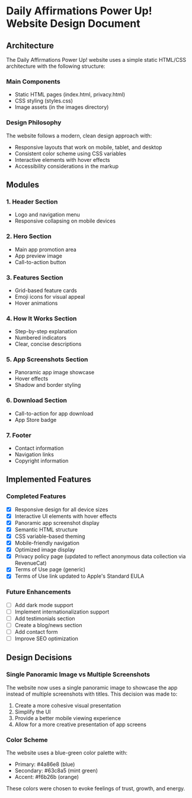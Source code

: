 # Daily Affirmations Power Up! Website Design Document

## Architecture

The Daily Affirmations Power Up! website uses a simple static HTML/CSS architecture with the following structure:

### Main Components
- Static HTML pages (index.html, privacy.html)
- CSS styling (styles.css)
- Image assets (in the images directory)

### Design Philosophy
The website follows a modern, clean design approach with:
- Responsive layouts that work on mobile, tablet, and desktop
- Consistent color scheme using CSS variables
- Interactive elements with hover effects
- Accessibility considerations in the markup

## Modules

### 1. Header Section
- Logo and navigation menu
- Responsive collapsing on mobile devices

### 2. Hero Section
- Main app promotion area
- App preview image
- Call-to-action button

### 3. Features Section
- Grid-based feature cards
- Emoji icons for visual appeal
- Hover animations

### 4. How It Works Section
- Step-by-step explanation
- Numbered indicators
- Clear, concise descriptions

### 5. App Screenshots Section
- Panoramic app image showcase
- Hover effects
- Shadow and border styling

### 6. Download Section
- Call-to-action for app download
- App Store badge

### 7. Footer
- Contact information
- Navigation links
- Copyright information

## Implemented Features

### Completed Features
- [x] Responsive design for all device sizes
- [x] Interactive UI elements with hover effects
- [x] Panoramic app screenshot display
- [x] Semantic HTML structure
- [x] CSS variable-based theming
- [x] Mobile-friendly navigation
- [x] Optimized image display
- [x] Privacy policy page (updated to reflect anonymous data collection via RevenueCat)
- [x] Terms of Use page (generic)
- [x] Terms of Use link updated to Apple's Standard EULA

### Future Enhancements
- [ ] Add dark mode support
- [ ] Implement internationalization support
- [ ] Add testimonials section
- [ ] Create a blog/news section
- [ ] Add contact form
- [ ] Improve SEO optimization

## Design Decisions

### Single Panoramic Image vs Multiple Screenshots
The website now uses a single panoramic image to showcase the app instead of multiple screenshots with titles. This decision was made to:
1. Create a more cohesive visual presentation
2. Simplify the UI
3. Provide a better mobile viewing experience
4. Allow for a more creative presentation of app screens

### Color Scheme
The website uses a blue-green color palette with:
- Primary: #4a86e8 (blue)
- Secondary: #63c8a5 (mint green)
- Accent: #f6b26b (orange)

These colors were chosen to evoke feelings of trust, growth, and energy. 